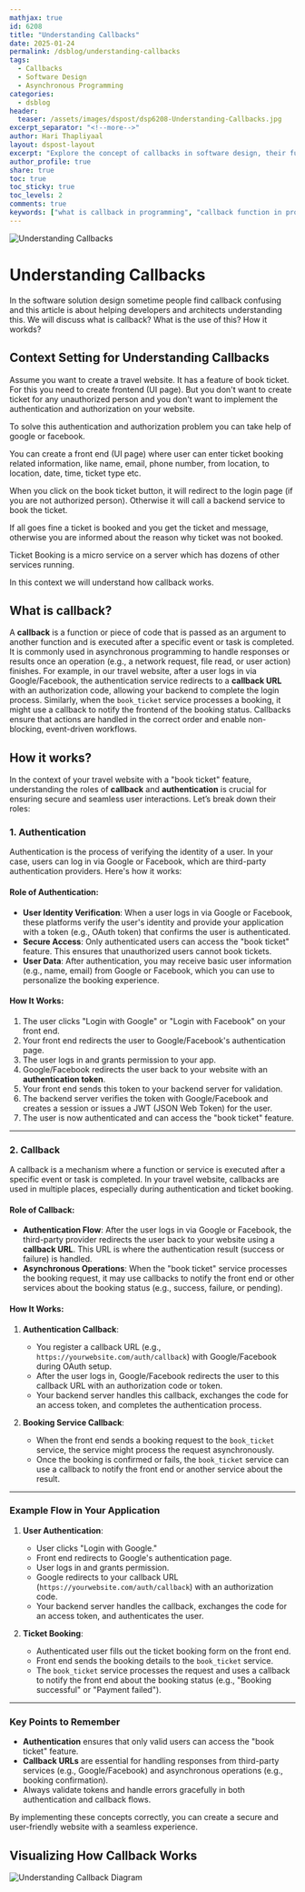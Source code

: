 ```yaml
---
mathjax: true
id: 6208
title: "Understanding Callbacks"
date: 2025-01-24
permalink: /dsblog/understanding-callbacks
tags:
  - Callbacks
  - Software Design
  - Asynchronous Programming
categories:
  - dsblog
header:
  teaser: /assets/images/dspost/dsp6208-Understanding-Callbacks.jpg
excerpt_separator: "<!--more-->"
author: Hari Thapliyaal
layout: dspost-layout
excerpt: "Explore the concept of callbacks in software design, their functionality, and their use in asynchronous programming."
author_profile: true
share: true
toc: true
toc_sticky: true
toc_levels: 2
comments: true
keywords: ["what is callback in programming", "callback function in programming", "how do callbacks work", "asynchronous programming with callbacks", "callback in software design", "understanding callbacks in software development", "callback programming concepts"]  
---
```


![Understanding Callbacks](/assets/images/dspost/dsp6208-Understanding-Callbacks.jpg)

# Understanding Callbacks

In the software solution design sometime people find callback confusing and this article is about helping developers and architects understanding this. We will discuss what is callback? What is the use of this? How it workds?

## Context Setting for Understanding Callbacks

Assume you want to create a travel website. It has a feature of book ticket. For this you need to create frontend (UI page). But you don't want to create ticket for any unauthorized person and you don't want to implement the authentication and authorization on your website. 

To solve this authentication and authorization problem you can take help of google or facebook.

You can create a front end (UI page) where user can enter ticket booking related information, like name, email, phone number, from location, to location, date, time, ticket type etc.

When you click on the book ticket button, it will redirect to the login page (if you are not authorized person). Otherwise it will call a backend service to book the ticket. 

If all goes fine a ticket is booked and you get the ticket and message, otherwise you are informed about the reason why ticket was not booked.

Ticket Booking is a micro service on a server which has dozens of other services running. 

In this context we will understand how callback works.


## What is callback?
A **callback** is a function or piece of code that is passed as an argument to another function and is executed after a specific event or task is completed. It is commonly used in asynchronous programming to handle responses or results once an operation (e.g., a network request, file read, or user action) finishes. For example, in our travel website, after a user logs in via Google/Facebook, the authentication service redirects to a **callback URL** with an authorization code, allowing your backend to complete the login process. Similarly, when the `book_ticket` service processes a booking, it might use a callback to notify the frontend of the booking status. Callbacks ensure that actions are handled in the correct order and enable non-blocking, event-driven workflows.


## How it works?

In the context of your travel website with a "book ticket" feature, understanding the roles of **callback** and **authentication** is crucial for ensuring secure and seamless user interactions. Let’s break down their roles:

### **1. Authentication**
Authentication is the process of verifying the identity of a user. In your case, users can log in via Google or Facebook, which are third-party authentication providers. Here's how it works:

#### **Role of Authentication:**
- **User Identity Verification**: When a user logs in via Google or Facebook, these platforms verify the user's identity and provide your application with a token (e.g., OAuth token) that confirms the user is authenticated.
- **Secure Access**: Only authenticated users can access the "book ticket" feature. This ensures that unauthorized users cannot book tickets.
- **User Data**: After authentication, you may receive basic user information (e.g., name, email) from Google or Facebook, which you can use to personalize the booking experience.

#### **How It Works:**
1. The user clicks "Login with Google" or "Login with Facebook" on your front end.
2. Your front end redirects the user to Google/Facebook's authentication page.
3. The user logs in and grants permission to your app.
4. Google/Facebook redirects the user back to your website with an **authentication token**.
5. Your front end sends this token to your backend server for validation.
6. The backend server verifies the token with Google/Facebook and creates a session or issues a JWT (JSON Web Token) for the user.
7. The user is now authenticated and can access the "book ticket" feature.

---

### **2. Callback**
A callback is a mechanism where a function or service is executed after a specific event or task is completed. In your travel website, callbacks are used in multiple places, especially during authentication and ticket booking.

#### **Role of Callback:**
- **Authentication Flow**: After the user logs in via Google or Facebook, the third-party provider redirects the user back to your website using a **callback URL**. This URL is where the authentication result (success or failure) is handled.
- **Asynchronous Operations**: When the "book ticket" service processes the booking request, it may use callbacks to notify the front end or other services about the booking status (e.g., success, failure, or pending).

#### **How It Works:**
1. **Authentication Callback**:
   - You register a callback URL (e.g., `https://yourwebsite.com/auth/callback`) with Google/Facebook during OAuth setup.
   - After the user logs in, Google/Facebook redirects the user to this callback URL with an authorization code or token.
   - Your backend server handles this callback, exchanges the code for an access token, and completes the authentication process.

2. **Booking Service Callback**:
   - When the front end sends a booking request to the `book_ticket` service, the service might process the request asynchronously.
   - Once the booking is confirmed or fails, the `book_ticket` service can use a callback to notify the front end or another service about the result.

---

### **Example Flow in Your Application**
1. **User Authentication**:
   - User clicks "Login with Google."
   - Front end redirects to Google's authentication page.
   - User logs in and grants permission.
   - Google redirects to your callback URL (`https://yourwebsite.com/auth/callback`) with an authorization code.
   - Your backend server handles the callback, exchanges the code for an access token, and authenticates the user.

2. **Ticket Booking**:
   - Authenticated user fills out the ticket booking form on the front end.
   - Front end sends the booking details to the `book_ticket` service.
   - The `book_ticket` service processes the request and uses a callback to notify the front end about the booking status (e.g., "Booking successful" or "Payment failed").

---

### **Key Points to Remember**
- **Authentication** ensures that only valid users can access the "book ticket" feature.
- **Callback URLs** are essential for handling responses from third-party services (e.g., Google/Facebook) and asynchronous operations (e.g., booking confirmation).
- Always validate tokens and handle errors gracefully in both authentication and callback flows.

By implementing these concepts correctly, you can create a secure and user-friendly website with a seamless experience.

## Visualizing How Callback Works

![Understanding Callback Diagram](/assets/images/dspost/mermaid-code/dsp6208-callback-doagram.jpg)


